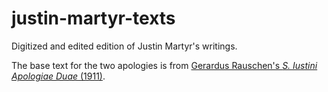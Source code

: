 # justin-martyr-texts

Digitized and edited edition of Justin Martyr's writings.

The base text for the two apologies is from [Gerardus Rauschen's *S. Iustini Apologiae Duae* (1911)](https://archive.org/details/siustiniapologia00just).